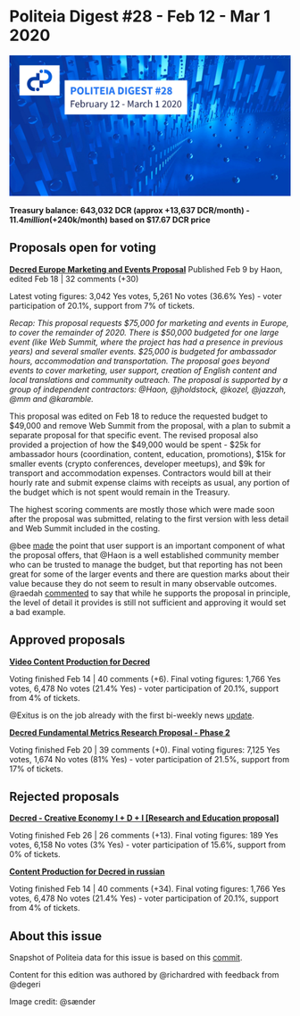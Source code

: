 # Politeia Digest #28 - Feb 12 - Mar 1 2020

![Image credit: @sænder](img/issue028/028-title.jpg)

**Treasury balance: 643,032 DCR (approx +13,637 DCR/month) - $11.4 million (+$240k/month) based on $17.67 DCR price**

## Proposals open for voting

**[Decred Europe Marketing and Events Proposal](https://proposals.decred.org/proposals/6ceb278ecd96589f5c9dabcd7ce986bc58ebfe2d4dbb793dd5b21818711b453b)**
Published Feb  9 by Haon, edited Feb 18  | 32 comments (+30)

Latest voting figures: 3,042 Yes votes, 5,261 No votes (36.6% Yes) - voter participation of 20.1%, support from 7% of tickets.

*Recap: This proposal requests $75,000 for marketing and events in Europe, to cover the remainder of 2020. There is $50,000 budgeted for one large event (like Web Summit, where the project has had a presence in previous years) and several smaller events. $25,000 is budgeted for ambassador hours, accommodation and transportation. The proposal goes beyond events to cover marketing, user support, creation of English content and local translations and community outreach. The proposal is supported by a group of independent contractors: @Haon, @jholdstock, @kozel, @jazzah, @mm and @karamble.*

This proposal was edited on Feb 18 to reduce the requested budget to $49,000 and remove Web Summit from the proposal, with a plan to submit a separate proposal for that specific event. The revised proposal also provided a projection of how the $49,000 would be spent - $25k for ambassador hours  (coordination, content, education, promotions), $15k for smaller events (crypto conferences, developer meetups), and $9k for transport and accommodation expenses. Contractors would bill at their hourly rate and submit expense claims with receipts as usual, any portion of the budget which is not spent would remain in the Treasury.

The highest scoring comments are mostly those which were made soon after the proposal was submitted, relating to the first version with less detail and Web Summit included in the costing.

@bee [made](https://proposals.decred.org/proposals/6ceb278ecd96589f5c9dabcd7ce986bc58ebfe2d4dbb793dd5b21818711b453b/comments/21) the point that user support is an important component of what the proposal offers, that @Haon is a well established community member who can be trusted to manage the budget, but that reporting has not been great for some of the larger events and there are question marks about their value because they do not seem to result in many observable outcomes. @raedah [commented](https://proposals.decred.org/proposals/6ceb278ecd96589f5c9dabcd7ce986bc58ebfe2d4dbb793dd5b21818711b453b/comments/30) to say  that while he supports the proposal in principle, the level of detail it provides is still not sufficient and approving it would set a bad example.

## Approved proposals

**[Video Content Production for Decred](https://proposals.decred.org/proposals/95cfb73254a032b2c199c37bb499d6f172d044b1f38016279c5bbca6572251f0)**

Voting finished Feb 14 | 40 comments (+6). Final voting figures: 1,766 Yes votes, 6,478 No votes (21.4% Yes) - voter participation of 20.1%, support from 4% of tickets.

@Exitus is on the job already with the first bi-weekly news [update](https://www.youtube.com/watch?v=RMqrIZcR-Iw).

**[Decred Fundamental Metrics Research Proposal - Phase 2](https://proposals.decred.org/proposals/a677e236cb2e0fdd485980cd5d789e668d00fdc5235d01e7345d2195b8679066)**

Voting finished Feb 20 | 39 comments (+0). Final voting figures: 7,125 Yes votes, 1,674 No votes (81% Yes) - voter participation of 21.5%, support from 17% of tickets.

## Rejected proposals

**[Decred - Creative Economy I + D + I [Research and Education proposal]](https://proposals.decred.org/proposals/d5203291271ad7399dbdf57050e53bbd074a40e746d5778cb5f78596570dc162)**

Voting finished Feb 26 | 26 comments (+13). Final voting figures: 189 Yes votes, 6,158 No votes (3% Yes) - voter participation of 15.6%, support from 0% of tickets.

**[Content Production for Decred in russian](https://proposals.decred.org/proposals/92e3f2176b332c1aea5887acd2324c2cd730ec450e563df52ddae9d5927d5d36)**

Voting finished Feb 14 | 40 comments (+34). Final voting figures: 1,766 Yes votes, 6,478 No votes (21.4% Yes) - voter participation of 20.1%, support from 4% of tickets.

## About this issue

Snapshot of Politeia data for this issue is based on this [commit](https://github.com/decred-proposals/mainnet/tree/e6c828cae46fbd4a9fc058539266af8e5eb43277).

Content for this edition was authored by @richardred with feedback from @degeri

Image credit: @sænder

